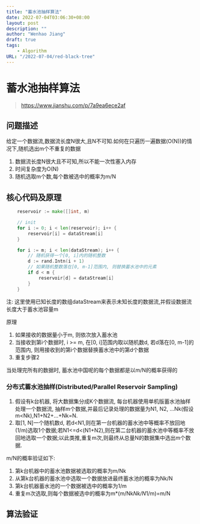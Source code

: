 ```yaml
---
title: "蓄水池抽样算法"
date: 2022-07-04T03:06:30+08:00
layout: post
description: ""
author: "Wenhao Jiang"
draft: true
tags:
    - Algorithm
URL: "/2022-07-04/red-black-tree"
---
```

# 蓄水池抽样算法

> https://www.jianshu.com/p/7a9ea6ece2af

## 问题描述

给定一个数据流,数据流长度N很大,且N不可知.如何在只遍历一遍数据(O(N))的情况下,随机选出m个不重复的数据

1. 数据流长度N很大且不可知,所以不能一次性塞入内存
2. 时间复杂度为O(N)
3. 随机选取m个数,每个数被选中的概率为m/N

## 核心代码及原理

```go
    reservoir := make([]int, m)

    // init
    for i := 0; i < len(reservoir); i++ {
        reservoir[i] = dataStream[i]
    }

    for i := m; i < len(dataStream); i++ {
        // 随机获得一个[0, i]内的随机整数
        d := rand.Intn(i + 1)
        // 如果随机整数落在[0, m-1]范围内, 则替换蓄水池中的元素
        if d < m {
            reservoir[d] = dataStream[i]
        }
    }
```

注: 这里使用已知长度的数组dataStream来表示未知长度的数据流,并假设数据流长度大于蓄水池容量m

原理

1. 如果接收的数据量小于m, 则依次放入蓄水池
2. 当接收到第i个数据时, i >= m, 在[0, i]范围内取以随机数d, 若d落在[0, m-1]的范围内, 则用接收到的第i个数据替换蓄水池中的第d个数据
3. 重复步骤2

当处理完所有的数据时, 蓄水池中国呢的每个数据都是以m/N的概率获得的


### 分布式蓄水池抽样(Distributed/Parallel Reservoir Sampling)

1. 假设有k台机器, 将大数据集分成K个数据流, 每台机器使用单机版蓄水池抽样处理一个数据流, 抽样m个数据,并最后记录处理的数据量为N1, N2, ...Nk(假设m<Nk),N1+N2+...+Nk=N.
2. 取[1, N]一个随机数d, 若d<N1,则在第一台机器的蓄水池中等概率不放回地(1/m)选取1个数据;若N1<=d<(N1+N2),则在第二台机器的蓄水池中等概率不放回地选取一个数据;以此类推,重复m次,则最终从总量N的数据集中选出m个数据.

m/N的概率验证如下:
1. 第k台机器中的蓄水池数据被选取的概率为m/Nk
2. 从第k台机器的蓄水池中选取一个数据放进最终蓄水池的概率为Nk/N
3. 第k台机器蓄水池的一个数据被选中的概率为1/m
4. 重复m次选取,则每个数据被选中的概率为m*(m/Nk*Nk/N*1/m)=m/N

## 算法验证